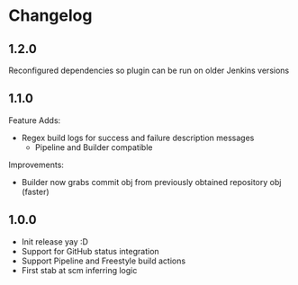 # Changelog

## 1.2.0
Reconfigured dependencies so plugin can be run on older Jenkins versions

## 1.1.0
Feature Adds:
* Regex build logs for success and failure description messages
  * Pipeline and Builder compatible

Improvements:
* Builder now grabs commit obj from previously obtained repository obj (faster)


## 1.0.0
* Init release yay :D
* Support for GitHub status integration
* Support Pipeline and Freestyle build actions
* First stab at scm inferring logic

